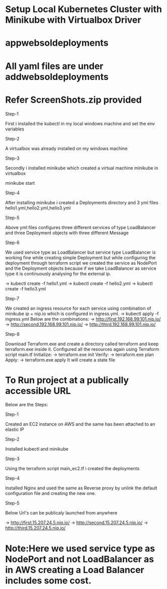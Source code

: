 # Setup Local Kubernetes Cluster with Minikube with Virtualbox Driver
# appwebsoldeployments
# All yaml files are under addwebsoldeployments
# Refer ScreenShots.zip provided

Step-1

First i installed the kubectl in my local windows machine and set the env variables

Step-2

A virtualbox was already installed on my windows machine

Step-3

Secondly i installed minikube which created a virtual machine minikube in virtualbox

minikube start

Step-4

After installing minikube i created a Deployments directory and 3 yml files hello1.yml,hello2.yml,hello3.yml

Step-5

Above yml files configures three different services of type LoadBalancer and three Deployment objects with three different Message

Step-6

We used service type as LoadBalancer but service type LoadBalancer is working fine while creating simple Deployment but while configuring the deployment through terraform script we created the service as NodePort and the Deployment objects because if we take LoadBalancer as service type it is continuously analysing for the external ip.

-> kubectl create -f hello1.yml
-> kubectl create -f hello2.yml
-> kubectl create -f hello3.yml

Step-7

We created an ingress resource for each service using combination of minikube ip + nip.io which is configured in ingress.yml.
-> kubectl apply -f ingress.yml
Below are the combinations:
-> http://first.192.168.99.101.nip.io/
-> http://second.192.168.99.101.nip.io/
-> http://third.192.168.99.101.nip.io/

Step-8

Download Terraform.exe and create a directory called terraform and keep terraform.exe inside it.
Configured all the resources again using Terraform script main.tf
Initialize:
-> terraform.exe init
Verify:
-> terraform.exe plan
Apply:
-> terraform.exe apply
It will create a state file


# To Run project at a publically accessible URL    

Below are the Steps:

Step-1

Created an EC2 instance on AWS and the same has been attached to an elastic IP

Step-2

Installed kubectl and minikube

Step-3

Using the terraform script main_ec2.tf i created the deployments

Step-4

Installed Nginx and used the same as Reverse proxy by unlink the default configuration file and creating the new one.

Step-5

Below Url's can be publicaly launched from anywhere

-> http://first.15.207.24.5.nip.io/
-> http://second.15.207.24.5.nip.io/
-> http://third.15.207.24.5.nip.io/

# Note:Here we used service type as NodePort and not LoadBalancer as in AWS creating a Load Balancer includes some cost.

